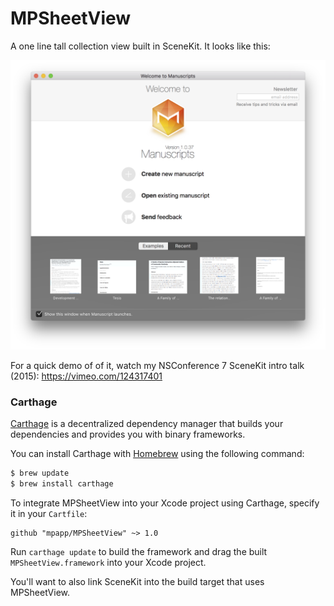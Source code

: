 # MPSheetView

A one line tall collection view built in SceneKit. It looks like this:

![An example MPSheetView](./example.png)

For a quick demo of of it, watch my NSConference 7 SceneKit intro talk (2015): https://vimeo.com/124317401

### Carthage

[Carthage](https://github.com/Carthage/Carthage) is a decentralized dependency manager that builds your dependencies and provides you with binary frameworks.

You can install Carthage with [Homebrew](http://brew.sh/) using the following command:

```bash
$ brew update
$ brew install carthage
```

To integrate MPSheetView into your Xcode project using Carthage, specify it in your `Cartfile`:

```ogdl
github "mpapp/MPSheetView" ~> 1.0
```

Run `carthage update` to build the framework and drag the built `MPSheetView.framework` into your Xcode project.

You'll want to also link SceneKit into the build target that uses MPSheetView.
